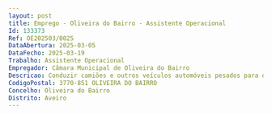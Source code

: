 ```yaml
--- 
layout: post
title: Emprego - Oliveira do Bairro - Assistente Operacional
Id: 133373
Ref: OE202503/0025
DataAbertura: 2025-03-05
DataFecho: 2025-03-19
Trabalho: Assistente Operacional
Empregador: Câmara Municipal de Oliveira do Bairro
Descricao: Conduzir camiões e outros veículos automóveis pesados para o transporte de mercadorias e materiais  informar se do destino das mercadorias, determinar o percurso a efetuar e receber a documentação respetiva  orientar e, eventualmente, participar nas operações de carga, arrumação e descarga da mercadoria, a fim de garantir as condições de segurança e respeitar o limite de carga do veículo  efetuar as manobras e os sinais luminosos necessários à circulação, atendendo ao estado da via e do veículo, às condições meteorológicas e de trânsito, à carga transportada e às regras e sinais de trânsito  efetuar a entrega da mercadoria e documentação respetiva no local de destino e receber o comprovativo da mesma  providenciar pelo bom estado de funcionamento do veículo, zelando pela sua manutenção, reparação e limpeza  elaborar relatórios de rotina sobre as viagens que efetuar  conduzir autocarros para o transporte de passageiros, segundo percursos estabelecidos e atendendo à segurança e comodidade dos mesmos  percorrer os circuitos estabelecidos de acordo com o horário estipulado  efetuar as manobras e os sinais luminosos necessários à circulação, atendendo ao estado da via e do veículo, à circulação de outros veículos e peões e às regras e sinais de trânsito  regular a velocidade tendo em atenção o cumprimento dos horários e a comodidade e a segurança dos passageiros  parar o veículo nos locais de paragem estabelecidos, a fim de permitir a entrada e saída de passageiros  controlar o movimento de passageiros efetuando, por vezes, a cobrança de bilhetes ou verificando a legitimidade dos bilhetes ou documentos apresentados  providenciar pelo bom estado de funcionamento do veículo, zelando pela sua manutenção, reparação e limpeza  colaborar na carga e descarga de bagagens  conduzir os veículos em circuitos urbanos, interurbanos ou de longa distância  executar outras tarefas simples, não especificadas, de caráter manual e exigindo, principalmente esforço físico e conhecimentos práticos.
CodigoPostal: 3770-851 OLIVEIRA DO BAIRRO
Concelho: Oliveira do Bairro
Distrito: Aveiro
--- 
```

